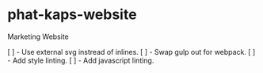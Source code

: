 # phat-kaps-website
Marketing Website

[ ] - Use external svg instread of inlines.
[ ] - Swap gulp out for webpack.
[ ] - Add style linting.
[ ] - Add javascript linting.
